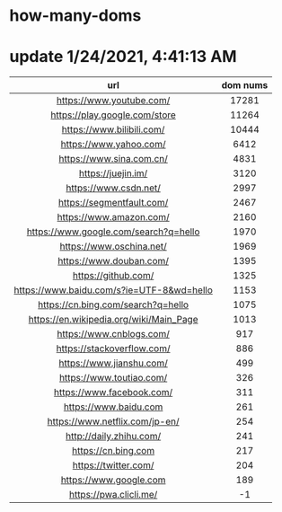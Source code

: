 # how-many-doms

# update 1/24/2021, 4:41:13 AM

url | dom nums
:-: | :-:
https://www.youtube.com/ | 17281
https://play.google.com/store | 11264
https://www.bilibili.com/ | 10444
https://www.yahoo.com/ | 6412
https://www.sina.com.cn/ | 4831
https://juejin.im/ | 3120
https://www.csdn.net/ | 2997
https://segmentfault.com/ | 2467
https://www.amazon.com/ | 2160
https://www.google.com/search?q=hello | 1970
https://www.oschina.net/ | 1969
https://www.douban.com/ | 1395
https://github.com/ | 1325
https://www.baidu.com/s?ie=UTF-8&wd=hello | 1153
https://cn.bing.com/search?q=hello | 1075
https://en.wikipedia.org/wiki/Main_Page | 1013
https://www.cnblogs.com/ | 917
https://stackoverflow.com/ | 886
https://www.jianshu.com/ | 499
https://www.toutiao.com/ | 326
https://www.facebook.com/ | 311
https://www.baidu.com | 261
https://www.netflix.com/jp-en/ | 254
http://daily.zhihu.com/ | 241
https://cn.bing.com | 217
https://twitter.com/ | 204
https://www.google.com | 189
https://pwa.clicli.me/ | -1
